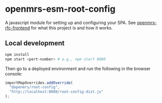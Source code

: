 # openmrs-esm-root-config

A javascript module for setting up and configuring your SPA. See [openmrs-rfc-frontend](https://github.com/openmrs/openmrs-rfc-frontend)
for what this project is and how it works.

## Local development

```sh
npm install
npm start <port-number> # e.g., npm start 8080
```

Then go to a deployed environment and run the following in the browser console:

```js
importMapOverrides.addOverride(
  "@openmrs/root-config",
  "http://localhost:8080/root-config-dist.js"
);
```
